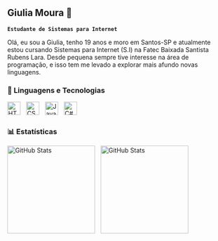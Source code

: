 ## Giulia Moura 👋

**`Estudante de Sistemas para Internet`**

Olá, eu sou a Giulia, tenho 19 anos e moro em Santos-SP e atualmente estou cursando Sistemas para Internet (S.I) na Fatec Baixada Santista Rubens Lara. Desde pequena sempre tive interesse na área de programação, e isso tem me levado a explorar mais afundo novas linguagens. 

### 🤖 Linguagens e Tecnologias

<img 
    align="left" 
    alt="HTML"
    title="HTML" 
    width="30px" 
    style="padding-right: 10px;" 
    src="https://cdn.jsdelivr.net/gh/devicons/devicon@latest/icons/html5/html5-original.svg" 
/>

<img 
    align="left" 
    alt="CSS" 
    title="CSS"
    width="30px" 
    style="padding-right: 10px;" 
    src="https://cdn.jsdelivr.net/gh/devicons/devicon@latest/icons/css3/css3-original.svg" 
/>

<img 
    align="left" 
    alt="JavaScript" 
    title="JavaScript"
    width="30px" 
    style="padding-right: 10px;" 
    src="https://cdn.jsdelivr.net/gh/devicons/devicon@latest/icons/javascript/javascript-original.svg" 
/>

<img
    align="left"
    alt="C#"
    title="C#"
    width="30px"
    style="padding-right: 10px;" 
    src="https://gist.github.com/johndward01/95c1d09de9e3707cfb4154989962376d.js"
/>

<br/>
<br/>

### 📊 Estatísticas

<p>
  <img 
    align="left" 
    alt="GitHub Stats" 
    height="200" 
    style="padding-right: 10px;" 
    src="https://github-readme-stats.vercel.app/api?username=Giuliamourac&show_icons=true&theme=tokyonight&include_all_commits=true&locale=pt-br" 
/>

<img 
    align="left" 
    alt="GitHub Stats" 
    height="200" 
    src="https://github-readme-stats.vercel.app/api/top-langs/?username=Giuliamourac&theme=tokyonight&layout=compact&custom_title=Linguagens&langs_count=4" 
/>

</p>
